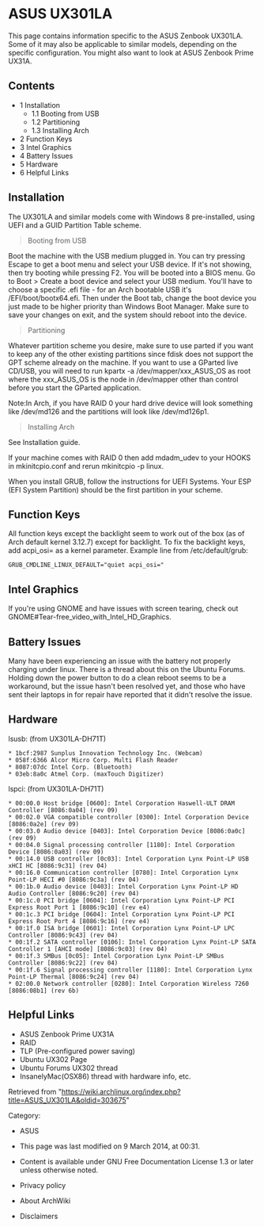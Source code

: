ASUS UX301LA
============

This page contains information specific to the ASUS Zenbook UX301LA.
Some of it may also be applicable to similar models, depending on the
specific configuration. You might also want to look at ASUS Zenbook
Prime UX31A.

Contents
--------

-   1 Installation
    -   1.1 Booting from USB
    -   1.2 Partitioning
    -   1.3 Installing Arch
-   2 Function Keys
-   3 Intel Graphics
-   4 Battery Issues
-   5 Hardware
-   6 Helpful Links

Installation
------------

The UX301LA and similar models come with Windows 8 pre-installed, using
UEFI and a GUID Partition Table scheme.

> Booting from USB

Boot the machine with the USB medium plugged in. You can try pressing
Escape to get a boot menu and select your USB device. If it's not
showing, then try booting while pressing F2. You will be booted into a
BIOS menu. Go to Boot > Create a boot device and select your USB medium.
You'll have to choose a specific .efi file - for an Arch bootable USB
it's /EFI/boot/bootx64.efi. Then under the Boot tab, change the boot
device you just made to be higher priority than Windows Boot Manager.
Make sure to save your changes on exit, and the system should reboot
into the device.

  

> Partitioning

Whatever partition scheme you desire, make sure to use parted if you
want to keep any of the other existing partitions since fdisk does not
support the GPT scheme already on the machine. If you want to use a
GParted live CD/USB, you will need to run
kpartx -a /dev/mapper/xxx_ASUS_OS as root where the xxx_ASUS_OS is the
node in /dev/mapper other than control before you start the GParted
application.

Note:In Arch, if you have RAID 0 your hard drive device will look
something like /dev/md126 and the partitions will look like
/dev/md126p1.

> Installing Arch

See Installation guide.

If your machine comes with RAID 0 then add mdadm_udev to your HOOKS in
mkinitcpio.conf and rerun mkinitcpio -p linux.

When you install GRUB, follow the instructions for UEFI Systems. Your
ESP (EFI System Partition) should be the first partition in your scheme.

Function Keys
-------------

All function keys except the backlight seem to work out of the box (as
of Arch default kernel 3.12.7) except for backlight. To fix the
backlight keys, add acpi_osi= as a kernel parameter. Example line from
/etc/default/grub:

    GRUB_CMDLINE_LINUX_DEFAULT="quiet acpi_osi="

Intel Graphics
--------------

If you're using GNOME and have issues with screen tearing, check out
GNOME#Tear-free_video_with_Intel_HD_Graphics.

Battery Issues
--------------

Many have been experiencing an issue with the battery not properly
charging under linux. There is a thread about this on the Ubuntu Forums.
Holding down the power button to do a clean reboot seems to be a
workaround, but the issue hasn't been resolved yet, and those who have
sent their laptops in for repair have reported that it didn't resolve
the issue.

Hardware
--------

lsusb: (from UX301LA-DH71T)

    * 1bcf:2987 Sunplus Innovation Technology Inc. (Webcam)
    * 058f:6366 Alcor Micro Corp. Multi Flash Reader
    * 8087:07dc Intel Corp. (Bluetooth)
    * 03eb:8a0c Atmel Corp. (maxTouch Digitizer)

lspci: (from UX301LA-DH71T)

    * 00:00.0 Host bridge [0600]: Intel Corporation Haswell-ULT DRAM Controller [8086:0a04] (rev 09)
    * 00:02.0 VGA compatible controller [0300]: Intel Corporation Device [8086:0a2e] (rev 09)
    * 00:03.0 Audio device [0403]: Intel Corporation Device [8086:0a0c] (rev 09)
    * 00:04.0 Signal processing controller [1180]: Intel Corporation Device [8086:0a03] (rev 09)
    * 00:14.0 USB controller [0c03]: Intel Corporation Lynx Point-LP USB xHCI HC [8086:9c31] (rev 04)
    * 00:16.0 Communication controller [0780]: Intel Corporation Lynx Point-LP HECI #0 [8086:9c3a] (rev 04)
    * 00:1b.0 Audio device [0403]: Intel Corporation Lynx Point-LP HD Audio Controller [8086:9c20] (rev 04)
    * 00:1c.0 PCI bridge [0604]: Intel Corporation Lynx Point-LP PCI Express Root Port 1 [8086:9c10] (rev e4)
    * 00:1c.3 PCI bridge [0604]: Intel Corporation Lynx Point-LP PCI Express Root Port 4 [8086:9c16] (rev e4)
    * 00:1f.0 ISA bridge [0601]: Intel Corporation Lynx Point-LP LPC Controller [8086:9c43] (rev 04)
    * 00:1f.2 SATA controller [0106]: Intel Corporation Lynx Point-LP SATA Controller 1 [AHCI mode] [8086:9c03] (rev 04)
    * 00:1f.3 SMBus [0c05]: Intel Corporation Lynx Point-LP SMBus Controller [8086:9c22] (rev 04)
    * 00:1f.6 Signal processing controller [1180]: Intel Corporation Lynx Point-LP Thermal [8086:9c24] (rev 04)
    * 02:00.0 Network controller [0280]: Intel Corporation Wireless 7260 [8086:08b1] (rev 6b)

Helpful Links
-------------

-   ASUS Zenbook Prime UX31A
-   RAID
-   TLP (Pre-configured power saving)
-   Ubuntu UX302 Page
-   Ubuntu Forums UX302 thread
-   InsanelyMac(OSX86) thread with hardware info, etc.

Retrieved from
"https://wiki.archlinux.org/index.php?title=ASUS_UX301LA&oldid=303675"

Category:

-   ASUS

-   This page was last modified on 9 March 2014, at 00:31.
-   Content is available under GNU Free Documentation License 1.3 or
    later unless otherwise noted.
-   Privacy policy
-   About ArchWiki
-   Disclaimers
